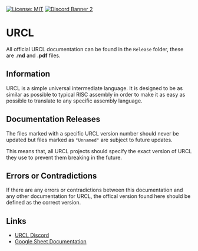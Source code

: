 [![License: MIT](https://img.shields.io/badge/License-MIT-yellow.svg)](https://opensource.org/licenses/MIT) [![Discord Banner 2](https://discord.com/api/guilds/758395778376532059/widget.png)](https://discord.com/invite/Nv8jzWg5j8)

# URCL
All official URCL documentation can be found in the `Release` folder, these are **.md** and **.pdf** files.

## Information
URCL is a simple universal intermediate language. It is designed to be as similar as possible to typical RISC assembly in order to make it as easy as possible to translate to any specific assembly language.

## Documentation Releases
The files marked with a specific URCL version number should never be updated but files marked as `"Unnamed"` are subject to future updates.

This means that, all URCL projects should specify the exact version of URCL they use to prevent them breaking in the future.

## Errors or Contradictions
If there are any errors or contradictions between this documentation and any other documentation for URCL, the offical version found here should be defined as the correct version.

## Links
* [URCL Discord](https://discord.gg/Nv8jzWg5j8)
* [Google Sheet Documentation](https://docs.google.com/spreadsheets/d/1YUCj-J1KTTxho59_RsKWj9JZa96_mLqB-j_kK2pjqM8/edit?usp=sharing)
